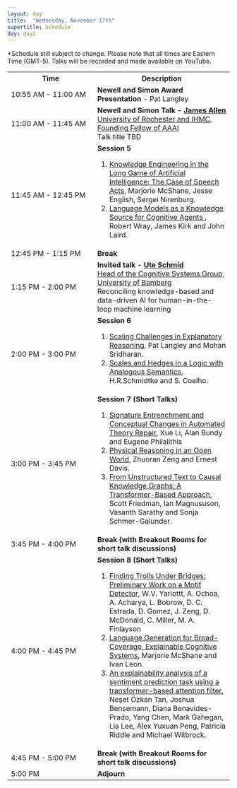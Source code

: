 ```yaml
---
layout: day
title:  "Wednesday, November 17th"
supertitle: Schedule
day: day2
---
```


*Schedule still subject to change. Please note that all times are Eastern Time (GMT-5). Talks will be recorded
and made available on YouTube. 
<!-- You can watch the 
     [recorded talks](https://www.youtube.com/playlist?list=PL-1wKlUbAzGTjZjLcOduALuoZ3aupVSqe) for this day.  (FIX LINK) -->

<table>
<tr>
<th width=180px> Time </th>
<th> Description </th>
</tr>
<tr> <td> <span class="schedtime"> 10:55 AM - 11:00 AM </span></td> <td>
<b> Newell and Simon Award Presentation </b>  - Pat Langley</td>
</tr>

<tr>
<td> <span class="schedtime"> 11:00 AM - 11:45 AM </span></td>
<td> <b>  Newell and Simon Talk - <a href="/speakers/james_allen/"> James Allen</a> </b><br>
    <a href="https://www.cs.rochester.edu/u/james/">University of Rochester and IHMC, Founding Fellow of AAAI</a><br> Talk title TBD </td>
  </tr>

<tr>
  <td> <span class="schedtime"> 11:45 AM - 12:45 PM </span></td><td> <b> Session 5</b>
<!-- ###### Chaired by TBD -->
  <ol>
   <li> <a href="{{site.baseurl}}/data/ACS2021_paper_4.pdf">Knowledge Engineering in the Long Game of Artificial Intelligence: The Case of Speech Acts</a>, Marjorie McShane, Jesse
   English, Sergei Nirenburg. </li>
   <li> <a href="{{site.baseurl}}/data/ACS2021_paper_13.pdf">Language Models as a Knowledge Source for Cognitive Agents </a>, Robert Wray, James Kirk and John Laird. </li>
  </ol>
  </td>
</tr>

<tr> <td> <span class="schedtime"> 12:45 PM - 1:15 PM </span></td> <td>  <b> Break</b> </td> </tr>

<tr>
  <td> <span class="schedtime"> 1:15 PM - 2:00 PM </span></td><td> 
<b>  Invited talk - <a href="{{site.baseurl}}/speakers/ute_schmid/">Ute Schmid</a> </b><br>
<a href="https://www.uni-bamberg.de/en/cogsys/schmid/">Head of the Cognitive Systems Group, University of Bamberg</a>
<br>Reconciling knowledge-based and data-driven AI for human-in-the-loop machine learning
  </td>
  </tr>

<tr>
  <td> <span class="schedtime"> 2:00 PM - 3:00 PM </span></td><td> <b> Session 6 </b>
<!-- ###### Chaired by TBD -->
  <ol>
    <li> <a href="{{site.baseurl}}/data/ACS2021_paper_33.pdf">Scaling Challenges in
    Explanatory Reasoning</a>,  Pat Langley and Mohan Sridharan.</li>
    <li> <a href="{{site.baseurl}}/data/ACS2021_paper_14.pdf">Scales and Hedges in a Logic with Analogous Semantics</a>, H.R.Schmidtke and S. Coelho.</li>
  </ol>
  </td>
</tr>
<tr>
  <td> <span class="schedtime"> 3:00 PM - 3:45 PM </span></td><td> <b> Session 7 (Short Talks)</b>
<!-- ###### Chaired by TBD -->
 <ol>
  <li> <a href="{{site.baseurl}}/data/ACS2021_paper_20.pdf">Signature Entrenchment and
  Conceptual Changes in Automated Theory Repair</a>, Xue Li, Alan Bundy and
  Eugene Philalithis</li>
  <li> <a href="{{site.baseurl}}/data/ACS2021_paper_7.pdf">Physical Reasoning in an Open
  World</a>, Zhuoran Zeng and Ernest Davis. </li>
  <li> <a href="{{site.baseurl}}/data/ACS2021_paper_21.pdf">From Unstructured Text to
   Causal Knowledge Graphs: A Transformer-Based Approach</a>, Scott Friedman, Ian Magnususon, Vasanth Sarathy and Sonja Schmer-Galunder.
   </li>
 </ol>
 </td>
</tr>

<tr>
  <td> <span class="schedtime"> 3:45 PM - 4:00 PM </span></td>
  <td>  <b> Break (with Breakout Rooms for short talk discussions) </b> </td>
</tr>
<tr>
  <td> <span class="schedtime"> 4:00 PM - 4:45 PM </span></td><td> <b> Session 8 (Short Talks)</b>
<!-- ###### Chaired by TBD -->
 <ol>   
   <li> <a href="{{site.baseurl}}/data/ACS2021_paper_23.pdf">Finding Trolls Under Bridges: Preliminary Work on a Motif Detector</a>,
   W.V. Yarlottt, A. Ochoa, A. Acharya, L. Bobrow, D. C. Estrada, D. Gomez, J. Zeng, D. McDonald, C. Miller, M. A. Finlayson</li>

   <li> <a href="{{site.baseurl}}/data/ACS2021_paper_5.pdf">Language Generation for
   Broad-Coverage, Explainable Cognitive Systems</a>, Marjorie McShane and Ivan Leon. </li>
<li> <a href="{{site.baseurl}}/data/ACS2021_paper_22.pdf">An explainability analysis of a
   sentiment prediction task using a transformer-based attention
   filter</a>, Neşet Özkan Tan, Joshua Bensemann, Diana Benavides-Prado, Yang Chen, Mark Gahegan, Lia Lee, Alex Yuxuan Peng, Patricia Riddle and Michael Witbrock. </li>
  </ol>
  </td>
</tr>
<tr>
  <td> <span class="schedtime">  4:45 PM - 5:00 PM </span></td>
  <td>  <b> Break (with Breakout Rooms for short talk discussions) </b>
  </td>
  </tr>
  <tr>
  <td> <span class="schedtime"> 5:00 PM </span></td>
  <td>  <b> Adjourn </b> </td>
</tr>
</table>


